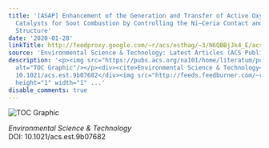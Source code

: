 ```yaml
---
title: '[ASAP] Enhancement of the Generation and Transfer of Active Oxygen in Ni/CeO<sub>2</sub>
  Catalysts for Soot Combustion by Controlling the Ni–Ceria Contact and the Three-Dimensional
  Structure'
date: '2020-01-28'
linkTitle: http://feedproxy.google.com/~r/acs/esthag/~3/N6QBBjJk4_E/acs.est.9b07682
source: 'Environmental Science & Technology: Latest Articles (ACS Publications)'
description: '<p><img src="https://pubs.acs.org/na101/home/literatum/publisher/achs/journals/content/esthag/0/esthag.ahead-of-print/acs.est.9b07682/20200128/images/medium/es9b07682_0006.gif"
  alt="TOC Graphic"/></p><div><cite>Environmental Science & Technology</cite></div><div>DOI:
  10.1021/acs.est.9b07682</div><img src="http://feeds.feedburner.com/~r/acs/esthag/~4/N6QBBjJk4_E"
  height="1" width="1" ...'
disable_comments: true
---
```

<p><img src="https://pubs.acs.org/na101/home/literatum/publisher/achs/journals/content/esthag/0/esthag.ahead-of-print/acs.est.9b07682/20200128/images/medium/es9b07682_0006.gif" alt="TOC Graphic"/></p><div><cite>Environmental Science & Technology</cite></div><div>DOI: 10.1021/acs.est.9b07682</div><img src="http://feeds.feedburner.com/~r/acs/esthag/~4/N6QBBjJk4_E" height="1" width="1" ...